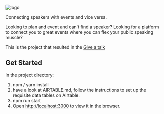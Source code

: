 ![logo](https://i.imgur.com/SxYhhs6.png)

Connecting speakers with events and vice versa.

Looking to plan and event and can't find a speaker? Looking for a platform to connect you to great events where you can flex your public speaking muscle?

This is the project that resulted in the [Give a talk](https://docs.google.com/forms/d/e/1FAIpQLSc_ZA0ElHLsMedjdQjZechw5H1RJNhG1DZxtFTsqhkdut3eFg/viewform)

## Get Started

In the project directory:

1. npm / yarn install
2. have a look at AIRTABLE.md, follow the instructions to set up the requisite data tables on Airtable.
3. npm run start
4. Open [http://localhost:3000](http://localhost:3000) to view it in the browser.
